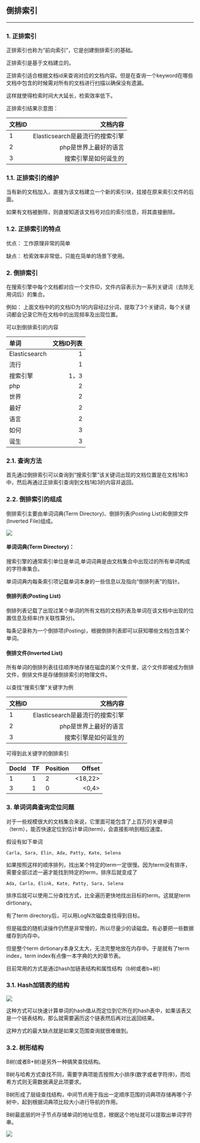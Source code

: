 ## 倒排索引
-----

### 1. 正排索引

正排索引也称为“前向索引”，它是创建倒排索引的基础。

正排索引是基于文档建立的。

正排索引适合根据文档id来查询对应的文档内容。但是在查询一个keyword在哪些文档中包含的时候需对所有的文档进行扫描以确保没有遗漏。

这样就使得检索时间大大延长，检索效率低下。

正排索引结果示意图：

|文档ID| 文档内容|
|:---|---:|
|1|Elasticsearch是最流行的搜索引擎|
|2|php是世界上最好的语言|
|3|搜索引擎是如何诞生的|

### 1.1.  正排索引的维护

当有新的文档加入，直接为该文档建立一个新的索引块，挂接在原来索引文件的后面。

如果有文档被删除，则直接知道该文档号对应的索引信息，将其直接删除。

### 1.2. 正排索引的特点

优点： 工作原理非常的简单

缺点： 检索效率非常低，只能在简单的场景下使用。

### 2. 倒排索引

在搜索引擎中每个文档都对应一个文件ID，文件内容表示为一系列关键词（去除无用词后）的集合。

例如： 上面文档中的的文档ID为1的内容经过分词，提取了3个关键词，每个关键词都会记录它所在文档中的出现频率及出现位置。

可以到倒排索引的内容

|单词| 文档ID列表|
|:---|---:|
|Elasticsearch| 1|
|流行| 1|
|搜索引擎|1，3|
|php| 2|
|世界| 2|
|最好| 2|
|语言|2|
|如何|3|
|诞生|3|

### 2.1. 查询方法

首先通过倒排索引可以查询到“搜索引擎”该关键词出现的文档位置是在文档1和3中，然后再通过正排索引查询到文档1和3的内容并返回。

### 2.2. 倒排索引的组成

倒排索引主要由单词词典(Term Directory)、倒排列表(Posting List)和倒排文件(Inverted File)组成。

![](images/Inverted_index_1.webp)

#### 单词词典(Term Directory)：

搜索引擎的通常索引单位是单词,单词词典是由文档集合中出现过的所有单词构成的字符串集合。

单词词典内每条索引项记载单词本身的一些信息以及指向“倒排列表”的指针。

#### 倒排列表(Posting List)

倒排列表记载了出现过某个单词的所有文档的文档列表及单词在该文档中出现的位置信息及频率(作关联性算分)。

每条记录称为一个倒排项(Posting)，根据倒排列表即可以获知哪些文档包含某个单词。

#### 倒排文件(Inverted List)

所有单词的倒排列表往往顺序地存储在磁盘的某个文件里，这个文件即被成为倒排文件，倒排文件是存储倒排索引的物理文件。

以查找“搜索引擎”关键字为例

|文档ID| 文档内容|
 |:---|---:|
 |1|Elasticsearch是最流行的搜索引擎|
 |2|php是世界上最好的语言|
 |3|搜索引擎是如何诞生的|
 
 可得到此关键字的倒排索引
 
|DocId| TF| Position| Offset|
|:---|---|---|---:|
|1|1|2|<18,22>|
|3|1|0|<0,4>|

### 3. 单词词典查询定位问题

对于一些规模很大的文档集合来说，它里面可能包含了上百万的关键单词（term），能否快速定位到估计单词(term)，会直接影响到相应速度。

假设有如下单词

```text
Carla, Sara, Elin, Ada, Patty, Kate, Selena
```

如果按照这样的顺序排列，找出某个特定的term一定很慢。因为term没有排序，需要全部过滤一遍才能找到特定的term，排序后就变成了

```text
Ada, Carla, Elink, Kate, Patty, Sara, Selena
```

排序后就可以使用二分查找方式，比全遍历更快地找出目标的term。这就是term dirtionary。

有了term directory后，可以用LogN次磁盘查找得到目标。

但是磁盘的随机读操作仍然是非常慢的，所以尽量少的读磁盘。有必要把一些数据缓存到内存中。

但是整个term dirtionary本身又太大，无法完整地放在内存中。于是就有了term index，term index有点像一本字典的大的章节表。

目前常用的方式是通过hash加链表结构和属性结构（b树或者b+树）

### 3.1. Hash加链表的结构

![](images/Hash_list.webp)

这种方式可以快速计算单词的hash值从而定位到它所在的hash表中，如果该表又是一个链表结构，那么就需要遍历这个链表然后再对比返回结果。

这种方式的最大缺点就是如果又范围查询就很难做到。

### 3.2. 树形结构

B树(或者B+树)是另外一种搞笑查找结构。

B树与哈希方式查找不同，需要字典项能否按照大小排序(数字或者字符序)，而哈希方式则无需数据满足此项要求。

B树形成了层级查找结构，中间节点用于指出一定顺序范围的词典项存储再哪个子树中，起到根据词典项比较大小进行导航的作用。

B树最底层的叶子节点存储单词的地址信息，根据这个地址就可以提取出单词字符串。

![](images/tree.webp)